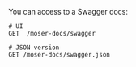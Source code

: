 You can access to a Swagger docs:

```http
# UI
GET  /moser-docs/swagger

# JSON version
GET /moser-docs/swagger.json
```